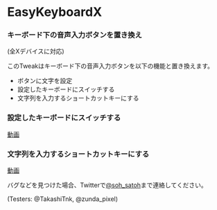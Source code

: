 # EasyKeyboardX

### キーボード下の音声入力ボタンを置き換え
 (全Xデバイスに対応)
 
このTweakはキーボード下の音声入力ボタンを以下の機能と置き換えます。

- ボタンに文字を設定
- 設定したキーボードにスイッチする
- 文字列を入力するショートカットキーにする


### 設定したキーボードにスイッチする
[動画](https://www.youtube.com/watch?v=HAACsaF6T7s)



### 文字列を入力するショートカットキーにする
[動画](https://youtubevideourl)


バグなどを見つけた場合、Twitterで[@soh_satoh](https://twitter.com/soh_satoh)まで連絡してください。


(Testers: @TakashiTnk, @zunda_pixel)
